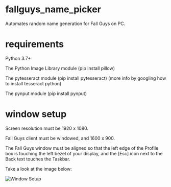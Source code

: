 # fallguys_name_picker
Automates random name generation for Fall Guys on PC.

# requirements
Python 3.7+

The Python Image Library module (pip install pillow)

The pytesseract module (pip install pytesseract) (more info by googling how to install tesseract python)

The pynput module (pip install pynput)

# window setup
Screen resolution must be 1920 x 1080.

Fall Guys client must be windowed, and 1600 x 900.

The Fall Guys window must be aligned so that the left edge of the Profile box is touching the left bezel of your display, and the \[Esc\] icon next to the Back text touches the Taskbar.

Take a look at the image below:

![Window Setup](https://i.imgur.com/TXmKcCp.png)
